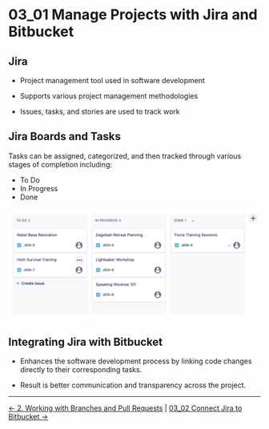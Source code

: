 # 03_01 Manage Projects with Jira and Bitbucket

## Jira

- Project management tool used in software development

- Supports various project management methodologies

- Issues, tasks, and stories are used to track work


## Jira Boards and Tasks

Tasks can be assigned, categorized, and then tracked through various stages of completion including:

- To Do
- In Progress
- Done

![Jira board with tasks](./images/SCR-20240301-pdbv.png)

## Integrating Jira with Bitbucket

- Enhances the software development process by linking code changes directly to their corresponding tasks.

- Result is better communication and transparency across the project.


<!-- FooterStart -->
---
[← 2. Working with Branches and Pull Requests](../../ch2_branches_pr/README.md) | [03_02 Connect Jira to Bitbucket →](../03_02_connect_jira/README.md)
<!-- FooterEnd -->
